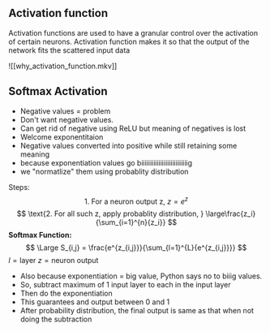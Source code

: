 
## Activation function
Activation functions are used to have a granular control over the activation of certain neurons.
Activation function makes it so that the output of the network fits the scattered input data

![[why_activation_function.mkv]]



## Softmax Activation
- Negative values = problem
- Don't want negative values.
- Can get rid of negative using ReLU but meaning of negatives is lost
- Welcome exponentitaion
- Negative values converted into positive while still retaining some meaning
- because exponentiation values go biiiiiiiiiiiiiiiiiiiiiiiiiiig
- we "normatlize" them using probablity distribution

Steps:
$$
\text{1. For a neuron output z,   }
z = e^z
$$
$$
\text{2. For all such z, apply probablity distribution,   }
\large\frac{z_i}{\sum_{i=1}^{n}{z_i}}
$$
**Softmax Function:**
$$
\Large
S_{i,j} = \frac{e^{z_{i,j}}}{\sum_{l=1}^{L}{e^{z_{i,j}}}}
$$
$l = \text{layer}$
$z = \text{neuron output}$


- Also because exponentiation = big value, Python says no to biiig values.
- So, subtract maximum of 1 input layer to each in the input layer
- Then do the exponentiation
- This guarantees and output between 0 and 1
- After probability distribution, the final output is same as that when not doing the subtraction